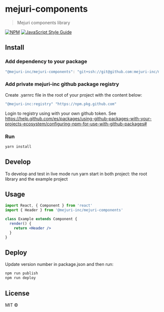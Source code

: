 # mejuri-components

> Mejuri components library

[![NPM](https://img.shields.io/npm/v/mejuri-components-2.svg)](https://www.npmjs.com/package/mejuri-components-2) [![JavaScript Style Guide](https://img.shields.io/badge/code_style-standard-brightgreen.svg)](https://standardjs.com)

## Install

### Add dependency to your package
```js
"@mejuri-inc/mejuri-components": "git+ssh://git@github.com:mejuri-inc/mejuri-components.git#{branch-name}"
```

### Add private mejuri-inc github package registry
Create .yarnrc file in the root of your project with the content below:
```js
"@mejuri-inc:registry" "https://npm.pkg.github.com"
```

Login to registry using with your own github token. See https://help.github.com/es/packages/using-github-packages-with-your-projects-ecosystem/configuring-npm-for-use-with-github-packages# 

### Run 
```bash 
yarn install
```

## Develop
To develop and test in live mode run yarn start in both project: the root library and the example project

## Usage

```jsx
import React, { Component } from 'react'
import { Header } from '@mejuri-inc/mejuri-components'

class Example extends Component {
  render() {
    return <Header />
  }
}
```

## Deploy
Update version number in package.json and then run:
```sh
npm run publish
npm run deploy
```


## License

MIT © [](https://github.com/)
